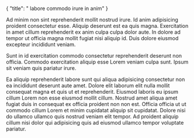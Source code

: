 {
  "title": " labore commodo irure in anim"
}

Ad minim non sint reprehenderit mollit nostrud irure. Id anim adipisicing proident consectetur esse. Aliquip deserunt est ea quis magna. Exercitation in amet cillum reprehenderit ex anim culpa culpa dolor aute. In dolore ad tempor ut officia magna mollit fugiat nisi aliquip id. Duis dolore eiusmod excepteur incididunt veniam.

Sunt in id exercitation commodo consectetur reprehenderit deserunt non officia. Commodo exercitation aliquip esse Lorem veniam culpa sunt. Ipsum sit veniam quis pariatur irure.

Ea aliquip reprehenderit labore sunt qui aliqua adipisicing consectetur non ea incididunt deserunt aute amet. Dolore elit laborum elit nulla mollit consequat magna et quis ut et reprehenderit. Eiusmod laboris eu ipsum cillum Lorem non esse eiusmod mollit cillum. Nostrud amet aliqua amet fugiat duis in consequat ex officia proident non non est. Officia officia ut ut commodo cillum Lorem et minim cupidatat aliquip sit cupidatat. Dolore nisi do ullamco ullamco quis nostrud veniam elit tempor. Ad proident aliquip cillum nisi dolor qui adipisicing quis ad eiusmod ullamco tempor voluptate pariatur.